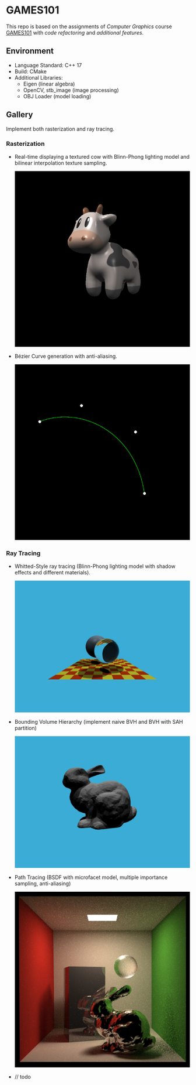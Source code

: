 # GAMES101

This repo is based on the assignments of *Computer Graphics* course [GAMES101](https://sites.cs.ucsb.edu/~lingqi/teaching/games101.html) with *code refactoring* and *additional features*.



## Environment

* Language Standard: C++ 17
* Build: CMake
* Additional Libraries:
  * Eigen (linear algebra)
  * OpenCV, stb_image (image processing)
  * OBJ Loader (model loading)



## Gallery

Implement both rasterization and ray tracing.

### Rasterization

* Real-time displaying a textured cow with Blinn-Phong lighting model and bilinear interpolation texture sampling.

  ![Assignment3](Assignment3/image/output_texture_bilinear.png)

  

* Bézier Curve generation with anti-aliasing.

  ![Assignment4](Assignment4/image/bezier_curve_with_anti_aliasing.png)



### Ray Tracing

* Whitted-Style ray tracing (Blinn-Phong lighting model with shadow effects and different materials).

  ![Assignment5](Assignment5/image/output.png)

  

* Bounding Volume Hierarchy (implement naive BVH and BVH with SAH partition)

  ![Assignment6](Assignment6/image/output.png)

  

* Path Tracing (BSDF with microfacet model, multiple importance sampling, anti-aliasing)

  ![Assignment7](Assignment7/image/frosted_glass_64spp.png)



* // todo